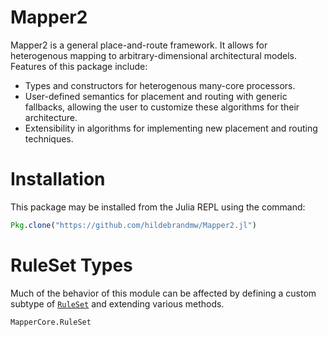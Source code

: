 # Mapper2

Mapper2 is a general place-and-route framework. It allows for heterogenous 
mapping to arbitrary-dimensional architectural models. Features of this package
include:

* Types and constructors for heterogenous many-core processors.
* User-defined semantics for placement and routing with generic fallbacks, 
    allowing the user to customize these algorithms for their architecture.
* Extensibility in algorithms for implementing new placement and routing 
    techniques.

# Installation

This package may be installed from the Julia REPL using the command:

```julia
Pkg.clone("https://github.com/hildebrandmw/Mapper2.jl")
```

# RuleSet Types

Much of the behavior of this module can be affected by defining a custom subtype
of [`RuleSet`](@ref) and extending various methods.

```@docs
MapperCore.RuleSet
```
